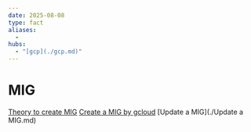 ```yaml
---
date: 2025-08-08
type: fact
aliases:
  -
hubs:
  - "[gcp](./gcp.md)"
---
```


# MIG

[Theory to create MIG](./2025-07-23_Theory-to-create-MIG.md)
[Create a MIG by gcloud](./2025-07-23_Create-a-MIG-by-gcloud.md)
[Update a MIG](./Update a MIG.md)
